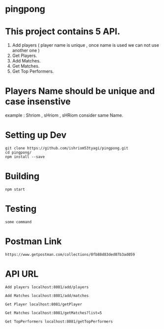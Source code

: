 # pingpong

# This project contains 5 API.

1. Add players ( player name is unique , once name is used we can not use another one )
2. Get Players.
3. Add Matches.
4. Get Matches.
5. Get Top Performers.

# Players Name should be unique and case insenstive 
example : Shriom , sHriom , sHRiom consider same Name.

# Setting up Dev
```
git clone https://github.com/ishriom53tyagi/pingpong.git
cd pingpong/
npm install --save
```
# Building

```
npm start
```

# Testing 
```
some command 
```
# Postman Link 
```https://www.getpostman.com/collections/0fb88d83ded07b3ad059 ```

# API URL
``` 
Add players localhost:8081/add/players

Add Matches localhost:8081/add/matches

Get Player localhost:8081/getPlayer

Get Matches localhost:8081/getMatches?list=5

Get TopPerformers localhost:8081/getTopPerformers

